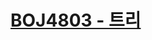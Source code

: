 # [BOJ4803 - 트리](https://www.acmicpc.net/problem/4803)
<!--tags: dfs, ds, dsu, graph, traversal, tree-->
